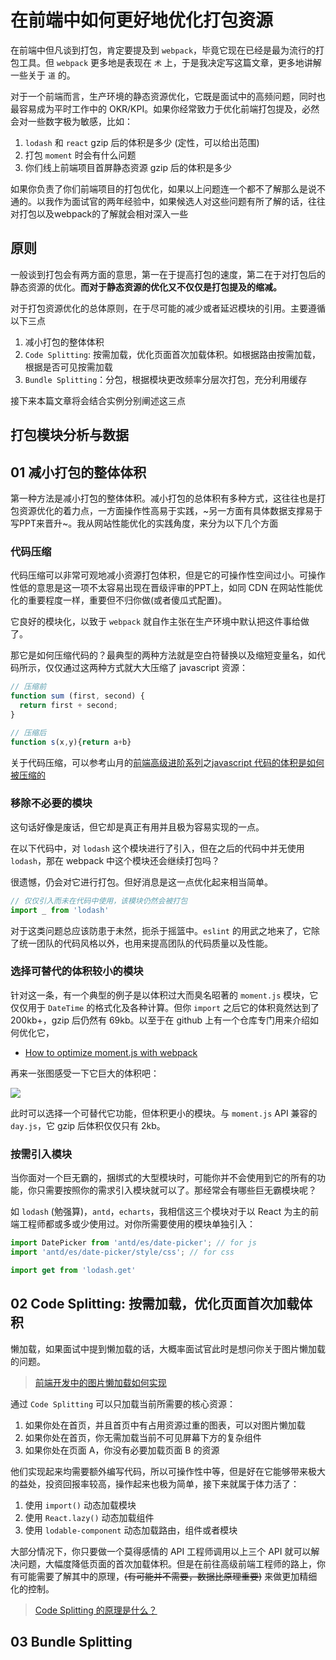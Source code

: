 # 在前端中如何更好地优化打包资源

在前端中但凡谈到打包，肯定要提及到 `webpack`，毕竟它现在已经是最为流行的打包工具。但 `webpack` 更多地是表现在 `术` 上，于是我决定写这篇文章，更多地讲解一些关于 `道` 的。

对于一个前端而言，生产环境的静态资源优化，它既是面试中的高频问题，同时也最容易成为平时工作中的 OKR/KPI。如果你经常致力于优化前端打包提及，必然会对一些数字极为敏感，比如：

1. `lodash` 和 `react` gzip 后的体积是多少 (定性，可以给出范围)
1. 打包 `moment` 时会有什么问题
1. 你们线上前端项目首屏静态资源 gzip 后的体积是多少

如果你负责了你们前端项目的打包优化，如果以上问题连一个都不了解那么是说不通的。以我作为面试官的两年经验中，如果候选人对这些问题有所了解的话，往往对打包以及webpack的了解就会相对深入一些

## 原则

一般谈到打包会有两方面的意思，第一在于提高打包的速度，第二在于对打包后的静态资源的优化。**而对于静态资源的优化又不仅仅是打包提及的缩减。**

对于打包资源优化的总体原则，在于尽可能的减少或者延迟模块的引用。主要遵循以下三点

1. 减小打包的整体体积
1. `Code Splitting`: 按需加载，优化页面首次加载体积。如根据路由按需加载，根据是否可见按需加载
1. `Bundle Splitting`：分包，根据模块更改频率分层次打包，充分利用缓存

接下来本篇文章将会结合实例分别阐述这三点

## 打包模块分析与数据

## 01 减小打包的整体体积

第一种方法是减小打包的整体体积。减小打包的总体积有多种方式，这往往也是打包资源优化的着力点，一方面操作性高易于实践，~另一方面有具体数据支撑易于写PPT来晋升~。我从网站性能优化的实践角度，来分为以下几个方面

### 代码压缩

代码压缩可以非常可观地减小资源打包体积，但是它的可操作性空间过小。可操作性低的意思是这一项不太容易出现在晋级评审的PPT上，如同 CDN 在网站性能优化的重要程度一样，重要但不归你做(或者傻瓜式配置)。

它良好的模块化，以致于 `webpack` 就自作主张在生产环境中默认把这件事给做了。

那它是如何压缩代码的？最典型的两种方法就是空白符替换以及缩短变量名，如代码所示，仅仅通过这两种方式就大大压缩了 javascript 资源：

``` js
// 压缩前
function sum (first, second) {
  return first + second;  
}

// 压缩后
function s(x,y){return a+b}
```

关于代码压缩，可以参考山月的[前端高级进阶系列](https://github.com/shfshanyue/blog/tree/master/frontend-engineering)之[javascript 代码的体积是如何被压缩的](https://github.com/shfshanyue/blog/blob/master/frontend-engineering/uglify.md)

### 移除不必要的模块

这句话好像是废话，但它却是真正有用并且极为容易实现的一点。

在以下代码中，对 `lodash` 这个模块进行了引入，但在之后的代码中并无使用 `lodash`，那在 webpack 中这个模块还会继续打包吗？

很遗憾，仍会对它进行打包。但好消息是这一点优化起来相当简单。

``` js
// 仅仅引入而未在代码中使用，该模块仍然会被打包
import _ from 'lodash'
```

对于这类问题总应该防患于未然，扼杀于摇篮中。`eslint` 的用武之地来了，它除了统一团队的代码风格以外，也用来提高团队的代码质量以及性能。

### 选择可替代的体积较小的模块

针对这一条，有一个典型的例子是以体积过大而臭名昭著的 `moment.js` 模块，它仅仅用于 `DateTime` 的格式化及各种计算。但你 `import` 之后它的体积竟然达到了 200kb+，gzip 后仍然有 69kb。以至于在 github 上有一个仓库专门用来介绍如何优化它，

+ [How to optimize moment.js with webpack](https://github.com/jmblog/how-to-optimize-momentjs-with-webpack)

再来一张图感受一下它巨大的体积吧：

![](https://raw.githubusercontent.com/jmblog/how-to-optimize-momentjs-with-webpack/master/source-map-explorer.png)

此时可以选择一个可替代它功能，但体积更小的模块。与 `moment.js` API 兼容的 `day.js`，它 gzip 后体积仅仅只有 2kb。

### 按需引入模块

当你面对一个巨无霸的，捆绑式的大型模块时，可能你并不会使用到它的所有的功能，你只需要按照你的需求引入模块就可以了。那经常会有哪些巨无霸模块呢？

如 `lodash` (勉强算)，`antd`，`echarts`，我相信这三个模块对于以 React 为主的前端工程师都或多或少使用过。对你所需要使用的模块单独引入：

``` js
import DatePicker from 'antd/es/date-picker'; // for js
import 'antd/es/date-picker/style/css'; // for css

import get from 'lodash.get'
```

## 02 Code Splitting: 按需加载，优化页面首次加载体积

懒加载，如果面试中提到懒加载的话，大概率面试官此时是想问你关于图片懒加载的问题。

> [前端开发中的图片懒加载如何实现](https://q.shanyue.tech/fe/html/1.html)

通过 `Code Splitting` 可以只加载当前所需要的核心资源：

1. 如果你处在首页，并且首页中有占用资源过重的图表，可以对图片懒加载
1. 如果你处在首页，你无需加载当前不可见屏幕下方的复杂组件
1. 如果你处在页面 A，你没有必要加载页面 B 的资源

他们实现起来均需要额外编写代码，所以可操作性中等，但是好在它能够带来极大的益处，投资回报率较高，操作起来也极为简单，接下来就属于体力活了：

1. 使用 `import()` 动态加载模块
1. 使用 `React.lazy()` 动态加载组件
1. 使用 `lodable-component` 动态加载路由，组件或者模块

大部分情况下，你只要做一个莫得感情的 API 工程师调用以上三个 API 就可以解决问题，大幅度降低页面的首次加载体积。但是在前往高级前端工程师的路上，你有可能需要了解其中的原理，~~(有可能并不需要，数据比原理重要)~~ 来做更加精细化的控制。

> [Code Splitting 的原理是什么？](https://q.shanyue.tech/fe/webpack/206.html)

## 03 Bundle Splitting

